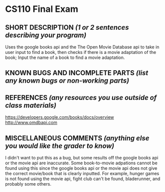 # CS110 Final Exam

## SHORT DESCRIPTION *(1 or 2 sentences describing your program)*
Uses the google books api and the The Open Movie Database api to take in user input to find a book, then checks if there is a movie adaptation of the book; Input the name of a book to find a movie adaptation.

## KNOWN BUGS AND INCOMPLETE PARTS *(list any known bugs or non-working parts)*

## REFERENCES *(any resources you use outside of class materials)*
https://developers.google.com/books/docs/overview
http://www.omdbapi.com 

## MISCELLANEOUS COMMENTS *(anything else you would like the grader to know)*
I didn't want to put this as a bug, but some results off the google books api or the movie api are inaccurate. Some book-to-movie adpations cannot be found using this since the google books api or the movie api does not give the correct movie/book that is clearly inputted. For example, hunger games is not found using the movie api, fight club can't be found, bladerunner, and probably some others. 